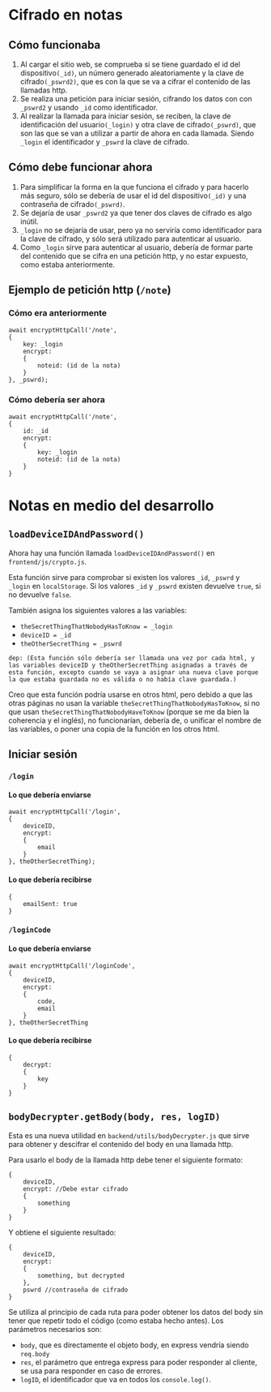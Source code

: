 # Cifrado en notas
## Cómo funcionaba
1. Al cargar el sitio web, se comprueba si se tiene guardado el id del dispositivo`(_id)`, un número generado aleatoriamente y la clave de cifrado`(_pswrd2)`, que es con la que se va a cifrar el contenido de las llamadas http.
2. Se realiza una petición para iniciar sesión, cifrando los datos con con `_pswrd2` y usando `_id` como identificador.
3. Al realizar la llamada para iniciar sesión, se reciben, la clave de identificación del usuario`(_login)` y otra clave de cifrado`(_pswrd)`, que son las que se van a utilizar a partir de ahora en cada llamada. Siendo `_login` el identificador y `_pswrd` la clave de cifrado.

## Cómo debe funcionar ahora
1. Para simplificar la forma en la que funciona el cifrado y para hacerlo más seguro, sólo se debería de usar el id del dispositivo`(_id)` y una contraseña de cifrado`(_pswrd)`.
2. Se dejaría de usar `_pswrd2` ya que tener dos claves de cifrado es algo inútil.
3. `_login` no se dejaría de usar, pero ya no serviría como identificador para la clave de cifrado, y sólo será utilizado para autenticar al usuario.
4. Como `_login` sirve para autenticar al usuario, debería de formar parte del contenido que se cifra en una petición http, y no estar expuesto, como estaba anteriormente.

## Ejemplo de petición http (`/note`)
### Cómo era anteriormente
```
await encryptHttpCall('/note',
{
    key: _login
    encrypt:
    {
        noteid: (id de la nota)
    }
}, _pswrd);
```

### Cómo debería ser ahora
```
await encryptHttpCall('/note',
{
    id: _id
    encrypt:
    {
        key: _login
        noteid: (id de la nota)
    }
}
```

# Notas en medio del desarrollo
## `loadDeviceIDAndPassword()`
Ahora hay una función llamada `loadDeviceIDAndPassword()` en `frontend/js/crypto.js`.

Esta función sirve para comprobar si existen los valores `_id`, `_pswrd` y `_login` en `localStorage`.
Si los valores `_id` y `_pswrd` existen devuelve `true`, si no devuelve `false`.

También asigna los siguientes valores a las variables:
- `theSecretThingThatNobodyHasToKnow = _login`
- `deviceID = _id`
- `theOtherSecretThing = _pswrd`

`dep: (Esta función sólo debería ser llamada una vez por cada html, y las variables deviceID y theOtherSecretThing asignadas a través de esta función, excepto cuando se vaya a asignar una nueva clave porque la que estaba guardada no es válida o no había clave guardada.)`

Creo que esta función podría usarse en otros html, pero debido a que las otras páginas no usan la variable `theSecretThingThatNobodyHasToKnow`, si no que usan `theSecretThingThatNobodyHaveToKnow` (porque se me da bien la coherencia y el inglés), no funcionarían, debería de, o unificar el nombre de las variables, o poner una copia de la función en los otros html.

## Iniciar sesión
### `/login`
#### Lo que debería enviarse
```
await encryptHttpCall('/login',
{
    deviceID,
    encrypt:
    {
        email
    }
}, theOtherSecretThing);
```

#### Lo que debería recibirse
```
{
    emailSent: true
}
```

### `/loginCode`
#### Lo que debería enviarse
```
await encryptHttpCall('/loginCode',
{
    deviceID,
    encrypt:
    {
        code,
        email
    }
}, theOtherSecretThing
```

#### Lo que debería recibirse
```
{
    decrypt:
    {
        key
    }
}
```

## `bodyDecrypter.getBody(body, res, logID)`
Esta es una nueva utilidad en `backend/utils/bodyDecrypter.js` que sirve para obtener y descifrar el contenido del body en una llamada http.

Para usarlo el body de la llamada http debe tener el siguiente formato:
```
{
    deviceID,
    encrypt: //Debe estar cifrado
    {
        something
    }
}
```

Y obtiene el siguiente resultado:
```
{
    deviceID,
    encrypt:
    {
        something, but decrypted
    },
    pswrd //contraseña de cifrado
}
```

Se utiliza al principio de cada ruta para poder obtener los datos del body sin tener que repetir todo el código (como estaba hecho antes).
Los parámetros necesarios son:
- `body`, que es directamente el objeto body, en express vendría siendo `req.body`
- `res`, el parámetro que entrega express para poder responder al cliente, se usa para responder en caso de errores.
- `logID`, el identificador que va en todos los `console.log()`.